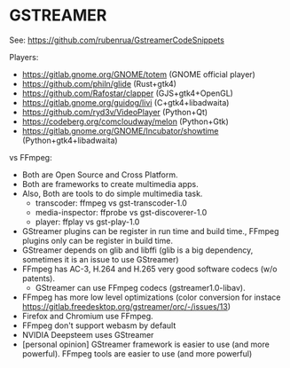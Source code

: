 GSTREAMER
=========

See: https://github.com/rubenrua/GstreamerCodeSnippets


Players:

* https://gitlab.gnome.org/GNOME/totem (GNOME official player)
* https://github.com/philn/glide (Rust+gtk4)
* https://github.com/Rafostar/clapper (GJS+gtk4+OpenGL)
* https://gitlab.gnome.org/guidog/livi (C+gtk4+libadwaita)
* https://github.com/ryd3v/VideoPlayer (Python+Qt)
* https://codeberg.org/comcloudway/melon (Python+Gtk)
* https://gitlab.gnome.org/GNOME/Incubator/showtime (Python+gtk4+libadwaita)

vs FFmpeg:

 * Both are Open Source and Cross Platform.
 * Both are frameworks to create multimedia apps.
 * Also, Both are tools to do simple multimedia task.
   * transcoder: ffmpeg vs gst-transcoder-1.0
   * media-inspector: ffprobe vs gst-discoverer-1.0
   * player: ffplay vs gst-play-1.0
 * GStreamer plugins can be register in run time and build time., FFmpeg plugins only can be register in build time.
 * GStreamer depends on glib and libffi (glib is a big dependency, sometimes it is an issue to use GStreamer)
 * FFmpeg has AC-3, H.264 and H.265 very good software codecs (w/o patents).
   * GStreamer can use FFmpeg codecs (gstreamer1.0-libav).
 * FFmpeg has more low level optimizations (color conversion for instace https://gitlab.freedesktop.org/gstreamer/orc/-/issues/13)
 * Firefox and Chromium use FFmpeg.
 * FFmpeg don't support webasm by default
 * NVIDIA Deepsteem uses GStreamer
 * [personal opinion] GStreamer framework is easier to use (and more powerful). FFmpeg tools are easier to use (and more powerful)

